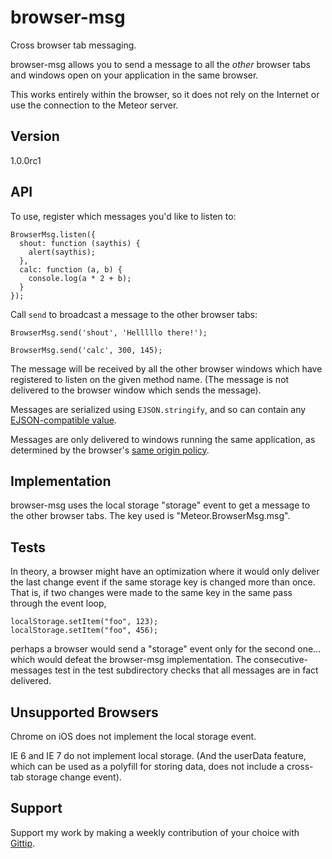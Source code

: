 # browser-msg

Cross browser tab messaging.

browser-msg allows you to send a message to all the *other* browser tabs
and windows open on your application in the same browser.

This works entirely within the browser, so it does not rely on the
Internet or use the connection to the Meteor server.


## Version

1.0.0rc1


## API

To use, register which messages you'd like to listen to:

    BrowserMsg.listen({
      shout: function (saythis) {
        alert(saythis);
      },
      calc: function (a, b) {
        console.log(a * 2 + b);
      }
    });

Call `send` to broadcast a message to the other browser tabs:

    BrowserMsg.send('shout', 'Helllllo there!');

    BrowserMsg.send('calc', 300, 145);

The message will be received by all the other browser windows which
have registered to listen on the given method name.  (The message is
not delivered to the browser window which sends the message).

Messages are serialized using `EJSON.stringify`, and so can contain any
[EJSON-compatible value](http://docs.meteor.com/#ejson).

Messages are only delivered to windows running the same application,
as determined by the browser's
[same origin policy](https://en.wikipedia.org/wiki/Same_origin_policy).


## Implementation

browser-msg uses the local storage "storage" event to get a message to
the other browser tabs.  The key used is "Meteor.BrowserMsg.msg".


## Tests

In theory, a browser might have an optimization where it would only
deliver the last change event if the same storage key is changed more
than once.  That is, if two changes were made to the same key in the
same pass through the event loop,

    localStorage.setItem("foo", 123);
    localStorage.setItem("foo", 456);

perhaps a browser would send a "storage" event only for the second
one... which would defeat the browser-msg implementation.  The
consecutive-messages test in the test subdirectory checks that all
messages are in fact delivered.


## Unsupported Browsers

Chrome on iOS does not implement the local storage event.

IE 6 and IE 7 do not implement local storage.  (And the userData
feature, which can be used as a polyfill for storing data, does not
include a cross-tab storage change event).


## Support

Support my work by making a weekly contribution of your choice with
[Gittip](https://www.gittip.com/awwx/).
